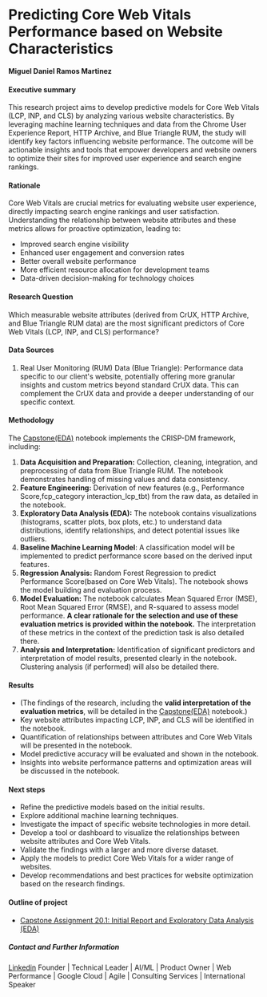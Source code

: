 # Predicting Core Web Vitals Performance based on Website Characteristics

**Miguel Daniel Ramos Martinez**

#### Executive summary
This research project aims to develop predictive models for Core Web Vitals (LCP, INP, and CLS) by analyzing various website characteristics. By leveraging machine learning techniques and data from the Chrome User Experience Report, HTTP Archive, and Blue Triangle RUM, the study will identify key factors influencing website performance. The outcome will be actionable insights and tools that empower developers and website owners to optimize their sites for improved user experience and search engine rankings.

#### Rationale
Core Web Vitals are crucial metrics for evaluating website user experience, directly impacting search engine rankings and user satisfaction. Understanding the relationship between website attributes and these metrics allows for proactive optimization, leading to:

* Improved search engine visibility
* Enhanced user engagement and conversion rates
* Better overall website performance
* More efficient resource allocation for development teams
* Data-driven decision-making for technology choices

#### Research Question

Which measurable website attributes (derived from CrUX, HTTP Archive, and Blue Triangle RUM data) are the most significant predictors of Core Web Vitals (LCP, INP, and CLS) performance?

#### Data Sources
1. Real User Monitoring (RUM) Data (Blue Triangle): Performance data specific to our client's website, potentially offering more granular insights and custom metrics beyond standard CrUX data. This can complement the CrUX data and provide a deeper understanding of our specific context.

#### Methodology

The [Capstone(EDA)](Capstone(EDA).ipynb) notebook implements the CRISP-DM framework, including:

1. **Data Acquisition and Preparation:** Collection, cleaning, integration, and preprocessing of data from Blue Triangle RUM. The notebook demonstrates handling of missing values and data consistency.
2. **Feature Engineering:** Derivation of new features (e.g., Performance Score,fcp_category interaction_lcp_tbt) from the raw data, as detailed in the notebook.
3. **Exploratory Data Analysis (EDA):** The notebook contains visualizations (histograms, scatter plots, box plots, etc.) to understand data distributions, identify relationships, and detect potential issues like outliers.
4. **Baseline Machine Learning Model**: A classification model will be implemented to predict performance score based on the derived input features.
5. **Regression Analysis:** Random Forest Regression to predict Performance Score(based on Core Web Vitals). The notebook shows the model building and evaluation process.
6. **Model Evaluation:** The notebook calculates Mean Squared Error (MSE), Root Mean Squared Error (RMSE), and R-squared to assess model performance. **A clear rationale for the selection and use of these evaluation metrics is provided within the notebook.** The interpretation of these metrics in the context of the prediction task is also detailed there.
7. **Analysis and Interpretation:** Identification of significant predictors and interpretation of model results, presented clearly in the notebook. Clustering analysis (if performed) will also be detailed there.

#### Results
* (The findings of the research, including the **valid interpretation of the evaluation metrics**, will be detailed in the [Capstone(EDA)](Capstone(EDA).ipynb) notebook.)
* Key website attributes impacting LCP, INP, and CLS will be identified in the notebook.
* Quantification of relationships between attributes and Core Web Vitals will be presented in the notebook.
* Model predictive accuracy will be evaluated and shown in the notebook.
* Insights into website performance patterns and optimization areas will be discussed in the notebook.

#### Next steps
* Refine the predictive models based on the initial results.
* Explore additional machine learning techniques.
* Investigate the impact of specific website technologies in more detail.
* Develop a tool or dashboard to visualize the relationships between website attributes and Core Web Vitals.
* Validate the findings with a larger and more diverse dataset.
* Apply the models to predict Core Web Vitals for a wider range of websites.
* Develop recommendations and best practices for website optimization based on the research findings.

#### Outline of project

- [Capstone Assignment 20.1: Initial Report and Exploratory Data Analysis (EDA)](Capstone(EDA).ipynb)


##### Contact and Further Information
[Linkedin](https://www.linkedin.com/in/mdrmtz/)
Founder | Technical Leader | AI/ML | Product Owner | Web Performance | Google Cloud | Agile | Consulting Services | International Speaker
